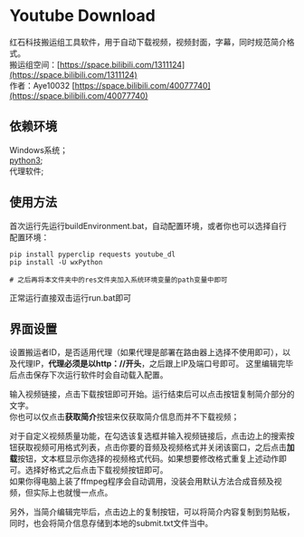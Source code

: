 # Youtube Download

红石科技搬运组工具软件，用于自动下载视频，视频封面，字幕，同时规范简介格式。      
搬运组空间：[https://space.bilibili.com/1311124](https://space.bilibili.com/1311124)      
作者：Aye10032 [https://space.bilibili.com/40077740](https://space.bilibili.com/40077740)     

## 依赖环境

Windows系统；      
[python3](https://www.python.org/downloads/);     
代理软件;        

## 使用方法

首次运行先运行buildEnvironment.bat，自动配置环境，或者你也可以选择自行配置环境：
```batch
pip install pyperclip requests youtube_dl
pip install -U wxPython

# 之后再将本文件夹中的res文件夹加入系统环境变量的path变量中即可
```

正常运行直接双击运行run.bat即可

## 界面设置

设置搬运者ID，是否适用代理（如果代理是部署在路由器上选择不使用即可），以及代理IP，**代理必须是以http：//开头**，之后跟上IP及端口号即可。
这里编辑完毕后点击保存下次运行软件时会自动载入配置。

输入视频链接，点击下载按钮即可开始。运行结束后可以点击按钮复制简介部分的文字。     
你也可以仅点击**获取简介**按钮来仅获取简介信息而并不下载视频；       

对于自定义视频质量功能，在勾选该复选框并输入视频链接后，点击边上的搜索按钮获取视频可用格式列表，点击你要的音频及视频格式并关闭该窗口，之后点击**加载**按钮，文本框显示你选择的视频格式代码。如果想要修改格式重复上述动作即可。选择好格式之后点击下载视频按钮即可。     
如果你得电脑上装了ffmpeg程序会自动调用，没装会用默认方法合成音频及视频，但实际上也就慢一点点。

另外，当简介编辑完毕后，点击边上的复制按钮，可以将简介内容复制到剪贴板，同时，也会将简介信息存储到本地的submit.txt文件当中。
